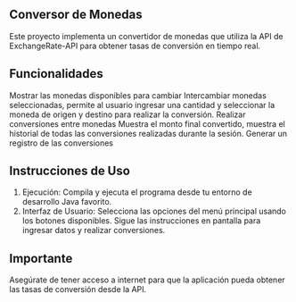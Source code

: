 ## Conversor de Monedas
Este proyecto implementa un convertidor de monedas que utiliza la API de ExchangeRate-API para obtener tasas de conversión en tiempo real.

## Funcionalidades

Mostrar las monedas disponibles para cambiar
Intercambiar monedas seleccionadas, permite al usuario ingresar una cantidad y seleccionar la moneda de origen y destino para realizar la conversión.
Realizar conversiones entre monedas
Muestra el monto final convertido, muestra el historial de todas las conversiones realizadas durante la sesión.
Generar un registro de las conversiones

## Instrucciones de Uso
1. Ejecución: Compila y ejecuta el programa desde tu entorno de desarrollo Java favorito.
2. Interfaz de Usuario:
  Selecciona las opciones del menú principal usando los botones disponibles.
  Sigue las instrucciones en pantalla para ingresar datos y realizar conversiones.

## Importante 
Asegúrate de tener acceso a internet para que la aplicación pueda obtener las tasas de conversión desde la API.
